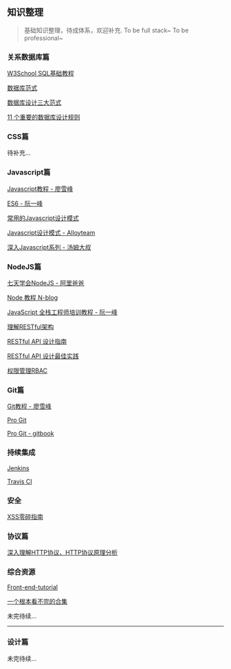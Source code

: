 ## 知识整理

> 基础知识整理，待成体系，欢迎补充. To be full stack~ To be professional~

### 关系数据库篇

[W3School SQL基础教程](http://www.w3school.com.cn/sql/index.asp)

[数据库范式](http://baike.baidu.com/link?url=HkwH2XSc-26UyUaBCVCi_3q4NsBj2b0R9SJilTkqSOLXT7yO9C8GnFVmFjicP1KrP0K0RUnwE5ZZ2WcZbqW5hBT4p-L06NMv-CmgG65p-GBQKYA2vXXiAiOHbhjfRFvDbwyiU-zvDiozRmy3B7tP5q)

[数据库设计三大范式](http://www.cnblogs.com/knowledgesea/p/3667395.html)

[11 个重要的数据库设计规则](http://blog.jobbole.com/17274/)

### CSS篇

待补充...

### Javascript篇

[Javascript教程 - 廖雪峰](http://www.liaoxuefeng.com/wiki/001434446689867b27157e896e74d51a89c25cc8b43bdb3000)

[ES6 - 阮一峰](http://es6.ruanyifeng.com/)

[常用的Javascript设计模式](http://blog.jobbole.com/29454/)

[Javascript设计模式 - Alloyteam](http://www.alloyteam.com/2012/10/common-javascript-design-patterns/)

[深入Javascript系列 - 汤姆大叔](http://www.cnblogs.com/TomXu/archive/2011/12/15/2288411.html)

### NodeJS篇

[七天学会NodeJS - 阿里爸爸](http://nqdeng.github.io/7-days-nodejs/)

[Node 教程 N-blog](https://github.com/nswbmw/N-blog)

[JavaScript 全栈工程师培训教程 - 阮一峰](https://github.com/ruanyf/jstraining)

[理解RESTful架构](http://www.ruanyifeng.com/blog/2011/09/restful)

[RESTful API 设计指南](http://www.ruanyifeng.com/blog/2014/05/restful_api.html)

[RESTful API 设计最佳实践](https://www.oschina.net/translate/best-practices-for-a-pragmatic-restful-api)

[权限管理RBAC](http://www.cnblogs.com/shijiaqi1066/p/3793894.html)

### Git篇

[Git教程 - 廖雪峰](http://www.liaoxuefeng.com/wiki/0013739516305929606dd18361248578c67b8067c8c017b000)

[Pro Git](https://git-scm.com/book/zh/v2)

[Pro Git - gitbook](https://www.gitbook.com/book/bingohuang/progit2/details)

### 持续集成

[Jenkins](https://jenkins.io/index.html)

[Travis CI](https://travis-ci.org/)

### 安全

[XSS零碎指南](http://www.cnblogs.com/hustskyking/p/xss-snippets.html)

### 协议篇

[深入理解HTTP协议、HTTP协议原理分析](http://blog.csdn.net/lmh12506/article/details/7794512)

### 综合资源

[Front-end-tutorial](https://github.com/windiest/Front-end-tutorial)

[一个根本看不完的合集](http://cnodejs.org/topic/56ef3edd532839c33a99d00e)

未完待续...

----------

### 设计篇

未完待续...